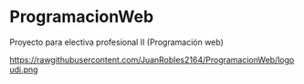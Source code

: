 # ProgramacionWeb
Proyecto para electiva profesional II (Programación web)

https://rawgithubusercontent.com/JuanRobles2164/ProgramacionWeb/logoudi.png
